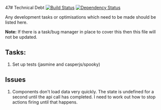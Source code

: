 47# Technical Debt
[![Build Status](https://travis-ci.org/alexward1981/portfolio-react.svg?branch=master)](https://travis-ci.org/alexward1981/portfolio-react)
[![Dependency Status](https://gemnasium.com/alexward1981/portfolio-react.svg)](https://gemnasium.com/alexward1981/portfolio-react)

Any development tasks or optimisations which need to be made should be listed here.

**Note:** If there is a task/bug manager in place to cover this then this file will not be updated.

## Tasks:
1. Set up tests (jasmine and casperjs/spooky)

## Issues
1. Components don't load data very quickly. The state is undefined for a second until the api call has completed. I need to work out how to stop actions firing until that happens.
